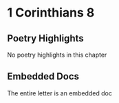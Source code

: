 # 1 Corinthians 8

## Poetry Highlights

No poetry highlights in this chapter

## Embedded Docs

The entire letter is an embedded doc

